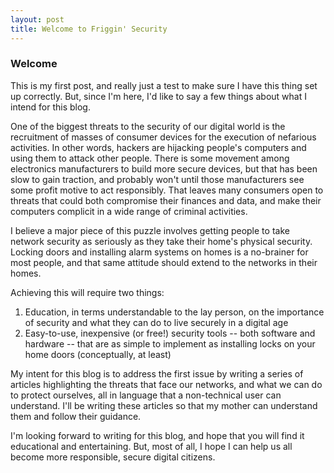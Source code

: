 ```yaml
---
layout: post
title: Welcome to Friggin' Security
---
```

### Welcome

This is my first post, and really just a test to make sure I have this thing set up correctly. But, since I'm here, I'd like to say a few things about what I intend for this blog.

One of the biggest threats to the security of our digital world is the recruitment of masses of consumer devices for the execution of nefarious activities. In other words, hackers are hijacking people's computers and using them to attack other people. There is some movement among electronics manufacturers to build more secure devices, but that has been slow to gain traction, and probably won't until those manufacturers see some profit motive to act responsibly. That leaves many consumers open to threats that could both compromise their finances and data, and make their computers complicit in a wide range of criminal activities. 

I believe a major piece of this puzzle involves getting people to take network security as seriously as they take their home's physical security. Locking doors and installing alarm systems on homes is a no-brainer for most people, and that same attitude should extend to the networks in their homes.

Achieving this will require two things:

1. Education, in terms understandable to the lay person, on the importance of security and what they can do to live securely in a digital age
2. Easy-to-use, inexpensive (or free!) security tools -- both software and hardware -- that are as simple to implement as installing locks on your home doors (conceptually, at least)

My intent for this blog is to address the first issue by writing a series of articles highlighting the threats that face our networks, and what we can do to protect ourselves, all in language that a non-technical user can understand. I'll be writing these articles so that my mother can understand them and follow their guidance.

I'm looking forward to writing for this blog, and hope that you will find it educational and entertaining. But, most of all, I hope I can help us all become more responsible, secure digital citizens.

